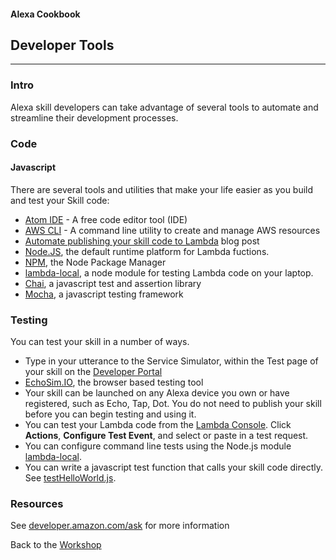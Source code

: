 #### Alexa Cookbook
## Developer Tools
<hr />

### Intro
Alexa skill developers can take advantage of several tools to automate and streamline their development processes.

### Code
#### Javascript
There are several tools and utilities that make your life easier as you build and test your Skill code:


+ [Atom IDE](https://atom.io/) - A free code editor tool (IDE)
+ [AWS CLI](https://aws.amazon.com/cli/) - A command line utility to create and manage AWS resources
+ [Automate publishing your skill code to Lambda](https://developer.amazon.com/public/community/post/Tx1UE9W1NQ0GYII/Publishing-Your-Skill-Code-to-Lambda-via-the-Command-Line-Interface) blog post
+ [Node.JS](https://nodejs.org/en/), the default runtime platform for Lambda fuctions.
+ [NPM](https://www.npmjs.com/), the Node Package Manager
+ [lambda-local](https://www.npmjs.com/package/lambda-local), a node module for testing Lambda code on your laptop.
+ [Chai](http://chaijs.com/), a javascript test and assertion library
+ [Mocha](https://mochajs.org/), a javascript testing framework

### Testing
You can test your skill in a number of ways.
+ Type in your utterance to the Service Simulator, within the Test page of your skill on the [Developer Portal](https://developer.amazon.com/edw/home.html#/skills/list)
+ [EchoSim.IO](https://echosim.io), the browser based testing tool
+ Your skill can be launched on any Alexa device you own or have registered, such as Echo, Tap, Dot. You do not need to publish your skill before you can begin testing and using it.
+ You can test your Lambda code from the [Lambda Console](https://console.aws.amazon.com/lambda/home). Click **Actions**, **Configure Test Event**, and select or paste in a test request.
+ You can configure command line tests using the Node.js module [lambda-local](https://www.npmjs.com/package/lambda-local).
+ You can write a javascript test function that calls your skill code directly.  See [testHelloWorld.js](../HelloWorld/tests/testHelloWorld.js).

### Resources
See [developer.amazon.com/ask](https://developer.amazon.com/ask) for more information


Back to the [Workshop](../README.md#title)


